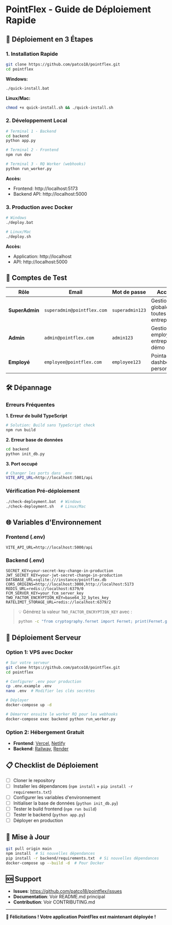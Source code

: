 # PointFlex - Guide de Déploiement Rapide

## 🎯 Déploiement en 3 Étapes

### 1. Installation Rapide
```bash
git clone https://github.com/patco18/pointflex.git
cd pointflex
```

**Windows:**
```bash
./quick-install.bat
```

**Linux/Mac:**
```bash
chmod +x quick-install.sh && ./quick-install.sh
```

### 2. Développement Local
```bash
# Terminal 1 - Backend
cd backend
python app.py

# Terminal 2 - Frontend
npm run dev

# Terminal 3 - RQ Worker (webhooks)
python run_worker.py
```

**Accès:**
- Frontend: http://localhost:5173
- Backend API: http://localhost:5000

### 3. Production avec Docker
```bash
# Windows
./deploy.bat

# Linux/Mac
./deploy.sh
```

**Accès:**
- Application: http://localhost
- API: http://localhost:5000

## 🔐 Comptes de Test

| Rôle | Email | Mot de passe | Accès |
|------|--------|--------------|-------|
| **SuperAdmin** | `superadmin@pointflex.com` | `superadmin123` | Gestion globale, toutes entreprises |
| **Admin** | `admin@pointflex.com` | `admin123` | Gestion employés, entreprise démo |
| **Employé** | `employee@pointflex.com` | `employee123` | Pointage, dashboard personnel |

## 🛠️ Dépannage

### Erreurs Fréquentes

**1. Erreur de build TypeScript**
```bash
# Solution: Build sans TypeScript check
npm run build
```

**2. Erreur base de données**
```bash
cd backend
python init_db.py
```

**3. Port occupé**
```bash
# Changer les ports dans .env
VITE_API_URL=http://localhost:5001/api
```

### Vérification Pré-déploiement
```bash
./check-deployment.bat  # Windows
./check-deployment.sh   # Linux/Mac
```

## 🌐 Variables d'Environnement

### Frontend (.env)
```env
VITE_API_URL=http://localhost:5000/api
```

### Backend (.env)
```env
SECRET_KEY=your-secret-key-change-in-production
JWT_SECRET_KEY=your-jwt-secret-change-in-production
DATABASE_URL=sqlite:///instance/pointflex.db
CORS_ORIGINS=http://localhost:3000,http://localhost:5173
REDIS_URL=redis://localhost:6379/0
FCM_SERVER_KEY=your_fcm_server_key
TWO_FACTOR_ENCRYPTION_KEY=base64_32_bytes_key
RATELIMIT_STORAGE_URL=redis://localhost:6379/2
```

> 💡 Générez la valeur `TWO_FACTOR_ENCRYPTION_KEY` avec :
>
> ```bash
> python -c "from cryptography.fernet import Fernet; print(Fernet.generate_key().decode())"
> ```

## 🚀 Déploiement Serveur

### Option 1: VPS avec Docker
```bash
# Sur votre serveur
git clone https://github.com/patco18/pointflex.git
cd pointflex

# Configurer .env pour production
cp .env.example .env
nano .env  # Modifier les clés secrètes

# Déployer
docker-compose up -d

# Démarrer ensuite le worker RQ pour les webhooks
docker-compose exec backend python run_worker.py
```

### Option 2: Hébergement Gratuit
- **Frontend**: [Vercel](https://vercel.com), [Netlify](https://netlify.com)
- **Backend**: [Railway](https://railway.app), [Render](https://render.com)

## 📋 Checklist de Déploiement

- [ ] Cloner le repository
- [ ] Installer les dépendances (`npm install` + `pip install -r requirements.txt`)
- [ ] Configurer les variables d'environnement
- [ ] Initialiser la base de données (`python init_db.py`)
- [ ] Tester le build frontend (`npm run build`)
- [ ] Tester le backend (`python app.py`)
- [ ] Déployer en production

## 🔄 Mise à Jour

```bash
git pull origin main
npm install  # Si nouvelles dépendances
pip install -r backend/requirements.txt  # Si nouvelles dépendances
docker-compose up --build -d  # Pour Docker
```

## 🆘 Support

- **Issues**: https://github.com/patco18/pointflex/issues
- **Documentation**: Voir README.md principal
- **Contribution**: Voir CONTRIBUTING.md

---

**🎉 Félicitations ! Votre application PointFlex est maintenant déployée !**
